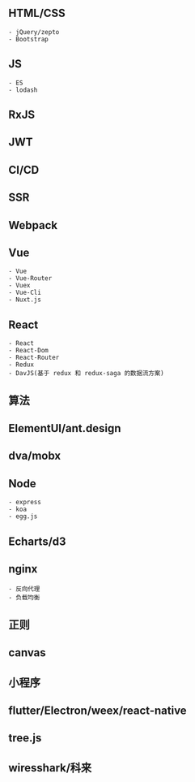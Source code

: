 ## HTML/CSS
    - jQuery/zepto
    - Bootstrap

## JS
    - ES
    - lodash

## RxJS

## JWT

## CI/CD

## SSR

## Webpack

## Vue
    - Vue
    - Vue-Router
    - Vuex
    - Vue-Cli
    - Nuxt.js

## React
    - React
    - React-Dom
    - React-Router
    - Redux
    - DavJS(基于 redux 和 redux-saga 的数据流方案)


## 算法

## ElementUI/ant.design

## dva/mobx

## Node
    - express
    - koa
    - egg.js

## Echarts/d3

## nginx
    - 反向代理 
    - 负载均衡

## 正则

## canvas

## 小程序

## flutter/Electron/weex/react-native

## tree.js

## wiresshark/科来
